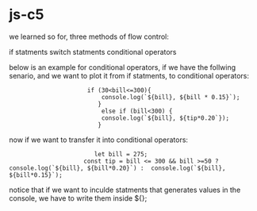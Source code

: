 # js-c5

we learned so for, three methods of flow control:

if statments
switch statments
conditional operators



below is an example for conditional operators, if we have the follwing senario, and we want to plot it from if statments, to conditional operators: 


    

                          if (30<bill<=300){
                              console.log(`${bill}, ${bill * 0.15}`);
                             }
                              else if (bill<300) {
                              console.log(`${bill}, ${tip*0.20`});
                             }




now if we want to transfer it into conditional operators:  



                            let bill = 275;
                         const tip = bill <= 300 && bill >=50 ?  console.log(`${bill}, ${bill*0.20}`) :  console.log(`${bill}, ${bill*0.15}`);
 


notice that if we want to inculde statments that generates values in the console, we have to write them inside ${};
    
    
    

   

